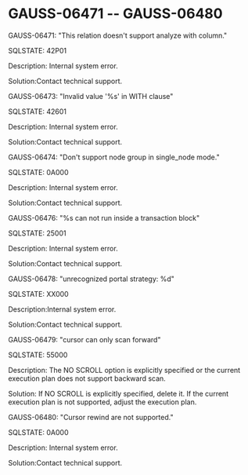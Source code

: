 # GAUSS-06471 -- GAUSS-06480<a name="EN-US_TOPIC_0302073611"></a>

GAUSS-06471: "This relation doesn't support analyze with column."

SQLSTATE: 42P01

Description: Internal system error.

Solution:Contact technical support.

GAUSS-06473: "Invalid value '%s' in WITH clause"

SQLSTATE: 42601

Description: Internal system error.

Solution:Contact technical support.

GAUSS-06474: "Don't support node group in single\_node mode."

SQLSTATE: 0A000

Description: Internal system error.

Solution:Contact technical support.

GAUSS-06476: "%s can not run inside a transaction block"

SQLSTATE: 25001

Description: Internal system error.

Solution:Contact technical support.

GAUSS-06478: "unrecognized portal strategy: %d"

SQLSTATE: XX000

Description:Internal system error.

Solution:Contact technical support.

GAUSS-06479: "cursor can only scan forward"

SQLSTATE: 55000

Description: The NO SCROLL option is explicitly specified or the current execution plan does not support backward scan.

Solution: If NO SCROLL is explicitly specified, delete it. If the current execution plan is not supported, adjust the execution plan.

GAUSS-06480: "Cursor rewind are not supported."

SQLSTATE: 0A000

Description: Internal system error.

Solution:Contact technical support.

